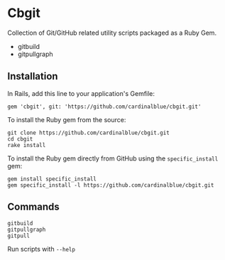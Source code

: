 # Cbgit

Collection of Git/GitHub related utility scripts packaged as a Ruby Gem.

- gitbuild
- gitpullgraph

## Installation

In Rails, add this line to your application's Gemfile:

    gem 'cbgit', git: 'https://github.com/cardinalblue/cbgit.git'

To install the Ruby gem from the source:

    git clone https://github.com/cardinalblue/cbgit.git
    cd cbgit
    rake install

To install the Ruby gem directly from GitHub using the `specific_install` gem:

    gem install specific_install
    gem specific_install -l https://github.com/cardinalblue/cbgit.git

## Commands

    gitbuild
    gitpullgraph
    gitpull

Run scripts with `--help`

